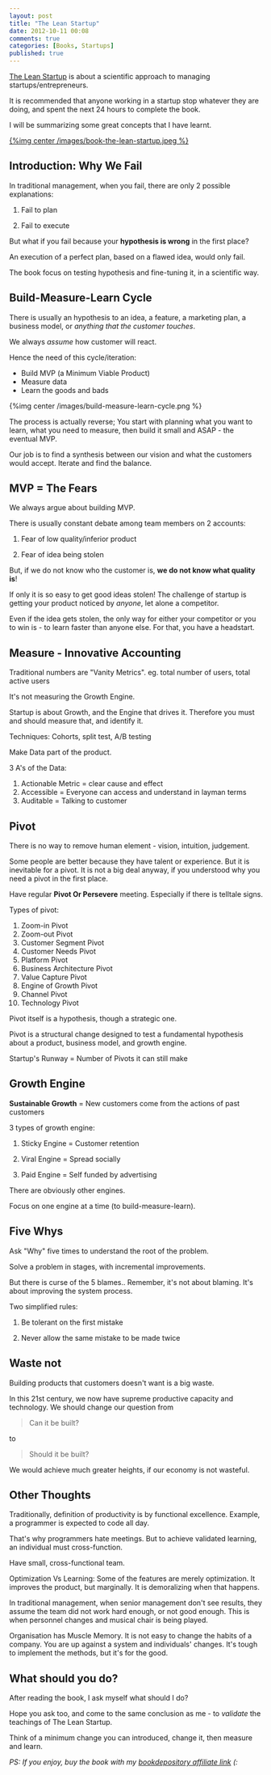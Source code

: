 ```yaml
---
layout: post
title: "The Lean Startup"
date: 2012-10-11 00:08
comments: true
categories: [Books, Startups]
published: true
---
```


[The Lean Startup](http://www.bookdepository.co.uk/Lean-Startup-Eric-Ries/9780670921607?a_aid=Just2me) is about a scientific approach to managing startups/entrepreneurs.

It is recommended that anyone working in a startup stop whatever they are doing, and spent the next 24 hours to complete the book.

I will be summarizing some great concepts that I have learnt.

[{%img center /images/book-the-lean-startup.jpeg %}](http://www.bookdepository.co.uk/Lean-Startup-Eric-Ries/9780670921607?a_aid=Just2me)

<!-- more -->

## Introduction: Why We Fail ##

In traditional management, when you fail, there are only 2 possible explanations:

1. Fail to plan 

2. Fail to execute

But what if you fail because your **hypothesis is wrong** in the first place? 

An execution of a perfect plan, based on a flawed idea, would only fail. 

The book focus on testing hypothesis and fine-tuning it, in a scientific way.


## Build-Measure-Learn Cycle ##

There is usually an hypothesis to an idea, a feature, a marketing plan, a business model, or *anything that the customer touches*.

We always *assume* how customer will react.

Hence the need of this cycle/iteration:

- Build MVP (a Minimum Viable Product)
- Measure data
- Learn the goods and bads

{%img center /images/build-measure-learn-cycle.png %}

The process is actually reverse; You start with planning what you want to learn, what you need to measure, then build it small and ASAP - the eventual MVP.

Our job is to find a synthesis between our vision and what the customers would accept. Iterate and find the balance.


## MVP = The Fears ##

We always argue about building MVP.

There is usually constant debate among team members on 2 accounts:

1. Fear of low quality/inferior product

2. Fear of idea being stolen

But, if we do not know who the customer is, **we do not know what quality is**!

If only it is so easy to get good ideas stolen! The challenge of startup is getting your product noticed by *anyone*, let alone a competitor. 

Even if the idea gets stolen, the only way for either your competitor or you to win is - to learn faster than anyone else. For that, you have a headstart.



## Measure - Innovative Accounting ##

Traditional numbers are "Vanity Metrics". eg. total number of users, total active users

It's not measuring the Growth Engine.

Startup is about Growth, and the Engine that drives it. Therefore you must and should measure that, and identify it.

Techniques: Cohorts, split test, A/B testing

Make Data part of the product.

3 A's of the Data:

1. Actionable Metric = clear cause and effect
2. Accessible = Everyone can access and understand in layman terms
3. Auditable = Talking to customer



## Pivot ##

There is no way to remove human element - vision, intuition, judgement.

Some people are better because they have talent or experience. But it is inevitable for a pivot. It is not a big deal anyway, if you understood why you need a pivot in the first place.

Have regular **Pivot Or Persevere** meeting. Especially if there is telltale signs.

Types of pivot:

1. Zoom-in Pivot
2. Zoom-out Pivot
3. Customer Segment Pivot
4. Customer Needs Pivot
5. Platform Pivot
6. Business Architecture Pivot
7. Value Capture Pivot
8. Engine of Growth Pivot
9. Channel Pivot
10. Technology Pivot

Pivot itself is a hypothesis, though a strategic one.

Pivot is a structural change designed to test a fundamental hypothesis about a product, business model, and growth engine.

Startup's Runway = Number of Pivots it can still make


## Growth Engine ##

**Sustainable Growth** = New customers come from the actions of past customers

3 types of growth engine:

1. Sticky Engine = Customer retention

2. Viral Engine = Spread socially

3. Paid Engine = Self funded by advertising

There are obviously other engines.

Focus on one engine at a time (to build-measure-learn).



## Five Whys ##

Ask "Why" five times to understand the root of the problem.

Solve a problem in stages, with incremental improvements.

But there is curse of the 5 blames.. Remember, it's not about blaming. It's about improving the system process.

Two simplified rules:

1. Be tolerant on the first mistake

2. Never allow the same mistake to be made twice



## Waste not ##

Building products that customers doesn't want is a big waste.

In this 21st century, we now have supreme productive capacity and technology. We should change our question from

> Can it be built?

to 

> Should it be built?

We would achieve much greater heights, if our economy is not wasteful.



## Other Thoughts ##

Traditionally, definition of productivity is by functional excellence. Example, a programmer is expected to code all day.

That's why programmers hate meetings. But to achieve validated learning, an individual must cross-function.

Have small, cross-functional team. 

Optimization Vs Learning: Some of the features are merely optimization. It improves the product, but marginally. It is demoralizing when that happens.

In traditional management, when senior management don't see results, they assume the team did not work hard enough, or not good enough. This is when personnel changes and musical chair is being played.

Organisation has Muscle Memory. It is not easy to change the habits of a company. You are up against a system and individuals' changes. It's tough to implement the methods, but it's for the good.



## What should you do? ##

After reading the book, I ask myself what should I do? 

Hope you ask too, and come to the same conclusion as me - to *validate* the teachings of The Lean Startup.

Think of a minimum change you can introduced, change it, then measure and learn.

*PS: If you enjoy, buy the book with my [bookdepository affiliate link](http://www.bookdepository.co.uk/Lean-Startup-Eric-Ries/9780670921607?a_aid=Just2me) (:*





